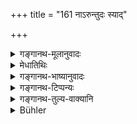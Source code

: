 +++
title = "161 नाऽरुन्तुदः स्याद्"

+++

<details><summary>गङ्गानथ-मूलानुवादः</summary>

Even though pained, one should not (use such words as) cut to the quick; he should not do, or think of, injury to others; he should not utter words by which others are pained, and which (therefore) will obstruct his passage to (higher) regions.—(161)


nāruntudaḥ syānna nṛśaṃsavādī 
na hīnataḥ paramabhyādadīta ||


arthaḥ prakaraṇaṃ liṅgaṃ vākyasyānyasya sannidhiḥ |


*   *   *


yo'rthasya nyārthadhīhetuḥ etc., etc.
</details>

<details><summary>मेधातिथिः</summary>

अयम् अपरः पुरुषार्थमात्रधर्मः । अरूंषि मर्माणि तुदति व्यथयतीत्य् **अरुंतुदो** मर्मस्पर्शिनीर् वाचो ऽत्यन्तोद्वेजनकरीर् आक्रोशवाचो यो वदति । **आर्तः** पीडितो ऽपि परेण न तादृशम् अप्रियं भाषेत । तथा परद्रोहः परापकारः तदर्थं कर्म तद्धीश् च न कर्तव्या । अथ वा परद्रोहश् चासौ कर्म च तत्र धीः बुद्धिर् अपि न कर्तव्या । **यया वाचा** नर्मप्रयुक्तयापि पर **उद्विजते** अथ च **तां** वाचं **नोदीरयेत्** । वाक्यैकदेशम् अपि तादृशं नोच्चारयेद् यत एकदेशाद् अर्थप्रकरणादिनार्थान्तरसूचनं प्रतीयते । यतः सा वाग् **अलोक्या** स्वर्गादिलोकप्राप्तिप्रतिबन्धिनी ॥ २.१६१ ॥
</details>

<details><summary>गङ्गानथ-भाष्यानुवादः</summary>

This is another duty laid down for man in relation to ordinary life.

‘*Aruntadaḥ* (?)’ means *that* *which* *cuts—‘tudati*’—*the ritats* (?)—‘*arūṃṣi*’; *i.e*., affecting the vitals;—he who utters such words—*i.e*., such words of chiding as are extremely painful,—is called ‘*aruntudaḥ*.’

‘*Pained*’;—even though pain may have been indicted on him by the other person, he should not utter unpleasant words.

Similarly ‘*injury to others*’ is ‘*harming others*’; and one should not do an act conducive to it; nor should he think of it.

Or, ‘*paradrohakarmadhīḥ*’ may he taken to mean ‘think of doing injury to others.’

Such words by which—even though uttered in joke—other persons are pained—one should not utter.

Even a part of the sentence uttered by one should not he so disagreeable; for even portions of sentences may become indicative of unpleasant notions, through the force of their meaning, the particular context (occasion) and so forth.

One should not utter such words as they are ‘*alokyā*,’—*i.e*., obstructing his passage to the heavenly regions.
</details>

<details><summary>गङ्गानथ-टिप्पन्यः</summary>

Compare with this, Mahābhārata (13.104-31)—Vidura’s advice to Duryodhana—

> nāruntudaḥ syānna nṛśaṃsavādī  
> na hīnataḥ paramabhyādadīta \|\|

*Medhātithi* (P. 147, 1. 13)—‘*Arthaprakaraṇādinā*’—*cf. Kāvyaprakāśa*.

> arthaḥ prakaraṇaṃ liṅgaṃ vākyasyānyasya sannidhiḥ \| >
> \*   \*   \* >
> yo'rthasya nyārthadhīhetuḥ etc., etc.
</details>

<details><summary>गङ्गानथ-तुल्य-वाक्यानि</summary>

*Gautama*, 2-25.—‘One should avoid harsh speech.’

*Gautama*, 90.50-51.—‘Ever harmless, kind, firm in his actions,
self-controlled and charitable; the Accomplished Student who behaves thus never falls from the regions of Brahman.’

*Āpastamba-Dharmasūtra*, 1.1-15.—‘One should bear no malice towards
him.’

*Āpastamba-Dharmasūtra*, 1.3.23-24.—‘Free from anger, free from
jealousy.’

*Baudhāyana*, 3 3-19.—‘He shall not seek to injure insects and
mosquitoes.’

*Viṣṇu* (96.19-20).—‘He should avoid exaggerations; he should not show
disrespect towards any one.’
</details>

<details><summary>Bühler</summary>

161	Let him not, even though in pain, (speak words) cutting (others) to the quick; let him not injure others in thought or deed; let him not utter speeches which make (others) afraid of him, since that will prevent him from gaining heaven.
</details>
